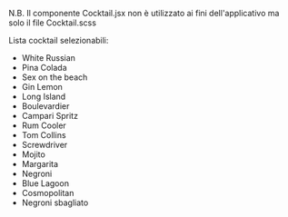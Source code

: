 N.B. Il componente Cocktail.jsx non è utilizzato ai fini dell'applicativo ma solo il file Cocktail.scss

Lista cocktail selezionabili:

- White Russian
- Pina Colada
- Sex on the beach
- Gin Lemon
- Long Island
- Boulevardier
- Campari Spritz
- Rum Cooler
- Tom Collins
- Screwdriver
- Mojito
- Margarita
- Negroni
- Blue Lagoon
- Cosmopolitan
- Negroni sbagliato

